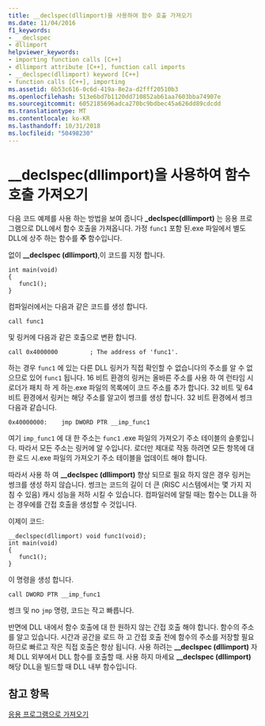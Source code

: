 ```yaml
---
title: __declspec(dllimport)을 사용하여 함수 호출 가져오기
ms.date: 11/04/2016
f1_keywords:
- __declspec
- dllimport
helpviewer_keywords:
- importing function calls [C++]
- dllimport attribute [C++], function call imports
- __declspec(dllimport) keyword [C++]
- function calls [C++], importing
ms.assetid: 6b53c616-0c6d-419a-8e2a-d2fff20510b3
ms.openlocfilehash: 513e6bd7b1120dd710852ab61aa7603bba74907e
ms.sourcegitcommit: 6052185696adca270bc9bdbec45a626dd89cdcdd
ms.translationtype: MT
ms.contentlocale: ko-KR
ms.lasthandoff: 10/31/2018
ms.locfileid: "50498230"
---
```

# <a name="importing-function-calls-using-declspecdllimport"></a>__declspec(dllimport)을 사용하여 함수 호출 가져오기

다음 코드 예제를 사용 하는 방법을 보여 줍니다 **_declspec(dllimport)** 는 응용 프로그램으로 DLL에서 함수 호출을 가져옵니다. 가정 `func1` 포함 된.exe 파일에서 별도 DLL에 상주 하는 함수를 **주** 함수입니다.

없이 **__declspec (dllimport)**,이 코드를 지정 합니다.

```
int main(void)
{
   func1();
}
```

컴파일러에서는 다음과 같은 코드를 생성 합니다.

```
call func1
```

및 링커에 다음과 같은 호출으로 변환 합니다.

```
call 0x4000000         ; The address of 'func1'.
```

하는 경우 `func1` 에 있는 다른 DLL 링커가 직접 확인할 수 없습니다의 주소를 알 수 없으므로 있어 `func1` 됩니다. 16 비트 환경의 링커는 올바른 주소를 사용 하 여 런타임 시 로더가 패치 하 게 하는.exe 파일의 목록에이 코드 주소를 추가 합니다. 32 비트 및 64 비트 환경에서 링커는 해당 주소를 알고이 썽크를 생성 합니다. 32 비트 환경에서 썽크 다음과 같습니다.

```
0x40000000:    jmp DWORD PTR __imp_func1
```

여기 `imp_func1` 에 대 한 주소는 `func1` .exe 파일의 가져오기 주소 테이블의 슬롯입니다. 따라서 모든 주소는 링커에 알 수입니다. 로더만 제대로 작동 하려면 모든 항목에 대 한 로드 시.exe 파일의 가져오기 주소 테이블을 업데이트 해야 합니다.

따라서 사용 하 여 **__declspec (dllimport)** 향상 되므로 필요 하지 않은 경우 링커는 썽크를 생성 하지 않습니다. 썽크는 코드의 길이 더 큰 (RISC 시스템에서는 몇 가지 지침 수 있음) 캐시 성능을 저하 시킬 수 있습니다. 컴파일러에 알릴 때는 함수는 DLL을 하는 경우에를 간접 호출을 생성할 수 것입니다.

이제이 코드:

```
__declspec(dllimport) void func1(void);
int main(void)
{
   func1();
}
```

이 명령을 생성 합니다.

```
call DWORD PTR __imp_func1
```

썽크 및 no `jmp` 명령, 코드는 작고 빠릅니다.

반면에 DLL 내에서 함수 호출에 대 한 원하지 않는 간접 호출 해야 합니다. 함수의 주소를 알고 있습니다. 시간과 공간을 로드 하 고 간접 호출 전에 함수의 주소를 저장할 필요 하므로 빠르고 작은 직접 호출은 항상 됩니다. 사용 하려는 **__declspec (dllimport)** 자체 DLL 외부에서 DLL 함수를 호출할 때. 사용 하지 마세요 **__declspec (dllimport)** 해당 DLL을 빌드할 때 DLL 내부 함수입니다.

## <a name="see-also"></a>참고 항목

[응용 프로그램으로 가져오기](../build/importing-into-an-application.md)